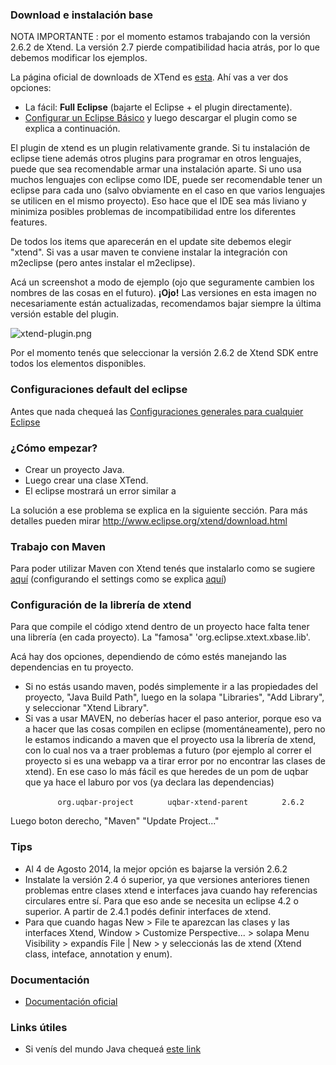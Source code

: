 ### Download e instalación base

NOTA IMPORTANTE : por el momento estamos trabajando con la versión 2.6.2 de Xtend. La versión 2.7 pierde compatibilidad hacia atrás, por lo que debemos modificar los ejemplos.

La página oficial de downloads de XTend es [esta](http://www.eclipse.org/xtend/download.html). Ahí vas a ver dos opciones:

-   La fácil: **Full Eclipse** (bajarte el Eclipse + el plugin directamente).
-   [Configurar un Eclipse Básico](http://uqbar-wiki.org/index.php?title=Preparacion_de_un_entorno_de_desarrollo_Java) y luego descargar el plugin como se explica a continuación.

El plugin de xtend es un plugin relativamente grande. Si tu instalación de eclipse tiene además otros plugins para programar en otros lenguajes, puede que sea recomendable armar una instalación aparte. Si uno usa muchos lenguajes con eclipse como IDE, puede ser recomendable tener un eclipse para cada uno (salvo obviamente en el caso en que varios lenguajes se utilicen en el mismo proyecto). Eso hace que el IDE sea más liviano y minimiza posibles problemas de incompatibilidad entre los diferentes features.

De todos los items que aparecerán en el update site debemos elegir "xtend". Si vas a usar maven te conviene instalar la integración con m2eclipse (pero antes instalar el m2eclipse).

Acá un screenshot a modo de ejemplo (ojo que seguramente cambien los nombres de las cosas en el futuro). **¡Ojo!** Las versiones en esta imagen no necesariamente están actualizadas, recomendamos bajar siempre la última versión estable del plugin.

![](xtend-plugin.png "xtend-plugin.png")

Por el momento tenés que seleccionar la versión 2.6.2 de Xtend SDK entre todos los elementos disponibles.

### Configuraciones default del eclipse

Antes que nada chequeá las [Configuraciones generales para cualquier Eclipse](configuraciones-generales-para-cualquier-eclipse.md)

### ¿Cómo empezar?

-   Crear un proyecto Java.
-   Luego crear una clase XTend.
-   El eclipse mostrará un error similar a

La solución a ese problema se explica en la siguiente sección. Para más detalles pueden mirar <http://www.eclipse.org/xtend/download.html>

### Trabajo con Maven

Para poder utilizar Maven con Xtend tenés que instalarlo como se sugiere [aquí](http://uqbar-wiki.org/index.php?title=Gu%C3%ADa_de_Instalaci%C3%B3n_de_Maven) (configurando el settings como se explica [aquí](http://uqbar-wiki.org/index.php?title=Configuraci%C3%B3n_de_Maven_para_poder_utilizar_las_herramientas_de_Uqbar))

### Configuración de la librería de xtend

Para que compile el código xtend dentro de un proyecto hace falta tener una librería (en cada proyecto). La "famosa" 'org.eclipse.xtext.xbase.lib'.

Acá hay dos opciones, dependiendo de cómo estés manejando las dependencias en tu proyecto.

-   Si no estás usando maven, podés simplemente ir a las propiedades del proyecto, "Java Build Path", luego en la solapa "Libraries", "Add Library", y seleccionar "Xtend Library".
-   Si vas a usar MAVEN, no deberías hacer el paso anterior, porque eso va a hacer que las cosas compilen en eclipse (momentáneamente), pero no le estamos indicando a maven que el proyecto usa la librería de xtend, con lo cual nos va a traer problemas a futuro (por ejemplo al correr el proyecto si es una webapp va a tirar error por no encontrar las clases de xtend). En ese caso lo más fácil es que heredes de un pom de uqbar que ya hace el laburo por vos (ya declara las dependencias)

`   `<parent>
`       `<groupId>`org.uqbar-project`</groupId>
`       `<artifactId>`uqbar-xtend-parent`</artifactId>
`       `<version>`2.6.2`</version>
`   `</parent>

Luego boton derecho, "Maven" "Update Project..."

### Tips

-   Al 4 de Agosto 2014, la mejor opción es bajarse la versión 2.6.2
-   Instalate la versión 2.4 ó superior, ya que versiones anteriores tienen problemas entre clases xtend e interfaces java cuando hay referencias circulares entre sí. Para que eso ande se necesita un eclipse 4.2 o superior. A partir de 2.4.1 podés definir interfaces de xtend.
-   Para que cuando hagas New &gt; File te aparezcan las clases y las interfaces Xtend, Window &gt; Customize Perspective... &gt; solapa Menu Visibility &gt; expandís File | New &gt; y seleccionás las de xtend (Xtend class, inteface, annotation y enum).

### Documentación

-   [Documentación oficial](http://www.eclipse.org/xtend/documentation.html)

### Links útiles

-   Si venís del mundo Java chequeá [este link](http://jnario.org/org/jnario/jnario/documentation/20FactsAboutXtendSpec.html)

